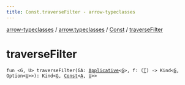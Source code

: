 ```yaml
---
title: Const.traverseFilter - arrow-typeclasses
---
```


[arrow-typeclasses](../../index.html) / [arrow.typeclasses](../index.html) / [Const](index.html) / [traverseFilter](./traverse-filter.html)

# traverseFilter

`fun <G, U> traverseFilter(GA: `[`Applicative`](../-applicative/index.html)`<`[`G`](traverse-filter.html#G)`>, f: (`[`T`](index.html#T)`) -> Kind<`[`G`](traverse-filter.html#G)`, Option<`[`U`](traverse-filter.html#U)`>>): Kind<`[`G`](traverse-filter.html#G)`, `[`Const`](index.html)`<`[`A`](index.html#A)`, `[`U`](traverse-filter.html#U)`>>`
